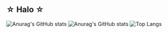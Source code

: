 <!--
**haruutech/haruutech** is a ✨ _special_ ✨ repository because its `README.md` (this file) appears on your GitHub profile.
-->
## ☆ Halo ☆

![Anurag's GitHub stats](https://github-readme-stats.vercel.app/api?username=haruutech&show_icons=true&theme=tokyonight)
![Anurag's GitHub stats](https://github-readme-stats.vercel.app/api?username=haruutech&hide=contribs,prs&theme=tokyonight)
![Top Langs](https://github-readme-stats.vercel.app/api/top-langs/?username=haruutech&layout=compact)
